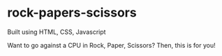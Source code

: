 # rock-papers-scissors
Built using HTML, CSS, Javascript

Want to go against a CPU in Rock, Paper, Scissors?
Then, this is for you!
